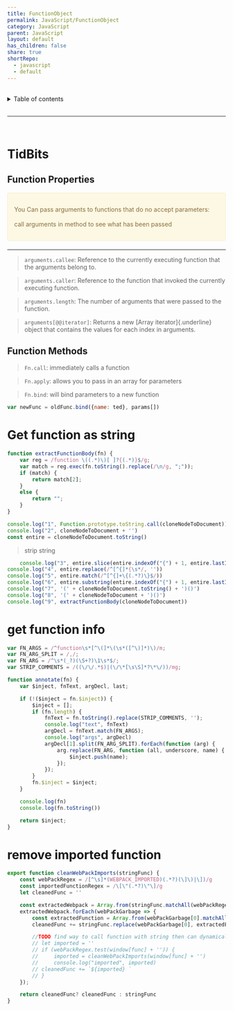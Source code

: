 ```yaml
---
title: FunctionObject
permalink: JavaScript/FunctionObject
category: JavaScript
parent: JavaScript
layout: default
has_children: false
share: true
shortRepo:
  - javascript
  - default                
---
```



<br/>                

<details markdown="block">                      
<summary>                      
Table of contents                      
</summary>                      
{: .text-delta }                      
1. TOC                      
{:toc}                      
</details>                      

<br/>                      

***                      

<br/>      

# TidBits

## Function Properties

<div style="padding: 15px; border: 1px solid transparent; border-color: transparent; margin-bottom: 20px; border-radius: 4px; color: #8a6d3b;; background-color: #fcf8e3; border-color: #faebcc;">            
<p>
 You Can pass arguments to functions that do no accept parameters:
<br/><br/>
<span>
   call arguments in method to see what has been passed
</span>
</p>       
</div> 

---

> ```arguments.callee```: Reference to the currently executing function that the arguments belong to.

> ```arguments.caller```: Reference to the function that invoked the currently executing function.

> ```arguments.length```: The number of arguments that were passed to the function.

> ```arguments[@@iterator]```: Returns a new [Array iterator]{.underline} object that contains the values for each index in arguments.

## Function Methods

> ```Fn.call```: immediately calls a function

> ```Fn.apply```:  allows you to pass in an array for parameters

> ```Fn.bind```: will bind parameters to a new function

```javascript
var newFunc = oldFunc.bind({name: ted}, params[])
```

# Get function as string

```javascript      
function extractFunctionBody(fn) {
    var reg = /function \((.*)\)[ ]?{(.*)}$/g;
    var match = reg.exec(fn.toString().replace(/\n/g, ";"));
    if (match) {
        return match[2];
    }
    else {
        return "";
    }
}      
```      

```javascript      
console.log("1", Function.prototype.toString.call(cloneNodeToDocument))
console.log("2", cloneNodeToDocument + '')
const entire = cloneNodeToDocument.toString()      
```      

> strip string

```javascript      
    console.log("3", entire.slice(entire.indexOf("{") + 1, entire.lastIndexOf("}")))
console.log("4", entire.replace(/^[^{]*{\s*/, ''))
console.log("5", entire.match(/^[^{]+\{(.*?)\}$/))
console.log("6", entire.substring(entire.indexOf("{") + 1, entire.lastIndexOf("}")))
console.log("7", '(' + cloneNodeToDocument.toString() + ')()')
console.log("8", '(' + cloneNodeToDocument + ')()')
console.log("9", extractFunctionBody(cloneNodeToDocument))      
```      

# get function info

```javascript      
var FN_ARGS = /^function\s*[^\(]*\(\s*([^\)]*)\)/m;
var FN_ARG_SPLIT = /,/;
var FN_ARG = /^\s*(_?)(\S+?)\1\s*$/;
var STRIP_COMMENTS = /((\/\/.*$)|(\/\*[\s\S]*?\*\/))/mg;

function annotate(fn) {
    var $inject, fnText, argDecl, last;

    if (!($inject = fn.$inject)) {
        $inject = [];
        if (fn.length) {
            fnText = fn.toString().replace(STRIP_COMMENTS, '');
            console.log("text", fnText)
            argDecl = fnText.match(FN_ARGS);
            console.log("args", argDecl)
            argDecl[1].split(FN_ARG_SPLIT).forEach(function (arg) {
                arg.replace(FN_ARG, function (all, underscore, name) {
                    $inject.push(name);
                });
            });
        }
        fn.$inject = $inject;
    }

    console.log(fn)
    console.log(fn.toString())

    return $inject;
}      
```      

# remove imported function

```javascript      
export function cleanWebPackImports(stringFunc) {
    const webPackRegex = /[^\s]*(WEBPACK_IMPORTED)(.*?)(\]\)|\])/g
    const importedFunctionRegex = /\[\"(.*?)\"\]/g
    let cleanedFunc = ''

    const extractedWebpack = Array.from(stringFunc.matchAll(webPackRegex))
    extractedWebpack.forEach(webPackGarbage => {
        const extractedFunction = Array.from(webPackGarbage[0].matchAll(importedFunctionRegex), x => x[1])
        cleanedFunc += stringFunc.replace(webPackGarbage[0], extractedFunction)

        //TODO find way to call function with string then can dynamically add used imports      
        // let imported = ''      
        // if (webPackRegex.test(window[func] + '')) {      
        //     imported = cleanWebPackImports(window[func] + '')      
        //     console.log("imported", imported)      
        // cleanedFunc += `${imported} `      
        // }      
    });

    return cleanedFunc? cleanedFunc : stringFunc
}      
```